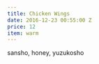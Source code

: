 ```yaml
---
title: Chicken Wings
date: 2016-12-23 00:55:00 Z
price: 12
item: warm
---
```


sansho, honey, yuzukosho